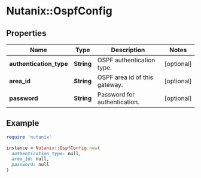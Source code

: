 # Nutanix::OspfConfig

## Properties

| Name | Type | Description | Notes |
| ---- | ---- | ----------- | ----- |
| **authentication_type** | **String** | OSPF authentication type. | [optional] |
| **area_id** | **String** | OSPF area id of this gateway. | [optional] |
| **password** | **String** | Password for authentication. | [optional] |

## Example

```ruby
require 'nutanix'

instance = Nutanix::OspfConfig.new(
  authentication_type: null,
  area_id: null,
  password: null
)
```

